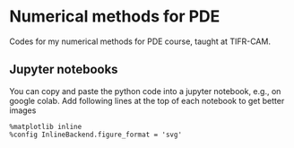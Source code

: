 # Numerical methods for PDE

Codes for my numerical methods for PDE course, taught at TIFR-CAM.

## Jupyter notebooks

You can copy and paste the python code into a jupyter notebook, e.g., on google colab. Add following lines at the top of each notebook to get better images

```
%matplotlib inline
%config InlineBackend.figure_format = 'svg'
```
